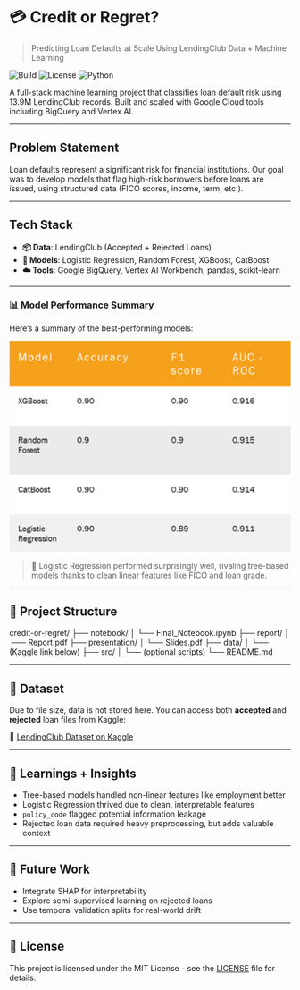 # 💳 Credit or Regret?
> Predicting Loan Defaults at Scale Using LendingClub Data + Machine Learning

![Build](https://img.shields.io/badge/build-success-brightgreen)
![License](https://img.shields.io/github/license/DhaivatN/credit-or-regret)
![Python](https://img.shields.io/badge/python-3.10-blue)

A full-stack machine learning project that classifies loan default risk using 13.9M LendingClub records. Built and scaled with Google Cloud tools including BigQuery and Vertex AI.

---

## Problem Statement
Loan defaults represent a significant risk for financial institutions. Our goal was to develop models that flag high-risk borrowers before loans are issued, using structured data (FICO scores, income, term, etc.).

---

## Tech Stack
- **📦 Data**: LendingClub (Accepted + Rejected Loans)
- **🧠 Models**: Logistic Regression, Random Forest, XGBoost, CatBoost
- **☁️ Tools**: Google BigQuery, Vertex AI Workbench, pandas, scikit-learn

---

### 📊 Model Performance Summary

Here’s a summary of the best-performing models:

![Model Comparison](Model_Comparison.png)

> 📌 Logistic Regression performed surprisingly well, rivaling tree-based models thanks to clean linear features like FICO and loan grade.

---

## 🧪 Project Structure

credit-or-regret/
├── notebook/
│ └── Final_Notebook.ipynb
├── report/
│ └── Report.pdf
├── presentation/
│ └── Slides.pdf
├── data/
│ └── (Kaggle link below)
├── src/
│ └── (optional scripts)
└── README.md

---

## 📁 Dataset

Due to file size, data is not stored here. You can access both **accepted** and **rejected** loan files from Kaggle:

🔗 [LendingClub Dataset on Kaggle](https://www.kaggle.com/datasets/wordsforthewise/lending-club)

---

## 🧠 Learnings + Insights

- Tree-based models handled non-linear features like employment better
- Logistic Regression thrived due to clean, interpretable features
- `policy_code` flagged potential information leakage
- Rejected loan data required heavy preprocessing, but adds valuable context

---

## 🔭 Future Work

- Integrate SHAP for interpretability
- Explore semi-supervised learning on rejected loans
- Use temporal validation splits for real-world drift

---

## 📄 License

This project is licensed under the MIT License - see the [LICENSE](LICENSE) file for details.

